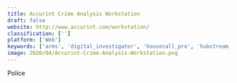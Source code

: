 ```yaml
---
title: Accurint Crime Analysis Workstation
draft: false 
website: http://www.accurint.com/workstation/
classification: ['']
platform: ['Web']
keywords: ['arms', 'digital_investigator', 'housecall_pro', 'hubstream_intelligence', 'impact_rms', 'inform', 'intelligence_hub', 'legal_timeline_and_graphics_software', 'lexipol', 'lexisnexis_citation', 'omnigo', 'planit_police', 'rentworks', 'scenepd', 'skylync', 'tyler_rms', 'versaterm_rms', 'zylab_investigation']
image: 2020/04/Accurint-Crime-Analysis-Workstation.png
---
```

Police